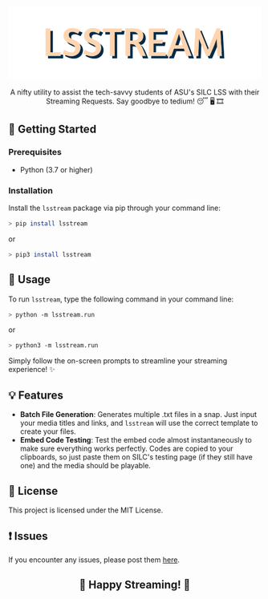 <div align="center">
    <img src="https://raw.githubusercontent.com/Wermutton/lsstream/main/assets/lsstream.png" alt="lsstream">
</div>

<p align="center">
  A nifty utility to assist the tech-savvy students of ASU's SILC LSS with their Streaming Requests. Say goodbye to tedium! 😴 🖥️ 🎞️
</p>

## 🚀 Getting Started

### Prerequisites

- Python (3.7 or higher)

### Installation

Install the `lsstream` package via pip through your command line:

```bash
> pip install lsstream
```

or

```bash
> pip3 install lsstream
```

## 🎯 Usage

To run `lsstream`, type the following command in your command line:

```bash
> python -m lsstream.run
```

or

```bash
> python3 -m lsstream.run
```

Simply follow the on-screen prompts to streamline your streaming experience! :sparkles:

## 💡 Features

- **Batch File Generation**: Generates multiple .txt files in a snap. Just input your media titles and links, and `lsstream` will use the correct template to create your files.
- **Embed Code Testing**: Test the embed code almost instantaneously to make sure everything works perfectly. Codes are copied to your clipboards, so just paste them on SILC's testing page (if they still have one) and the media should be playable.

## 📝 License

This project is licensed under the MIT License.

## ❗ Issues

If you encounter any issues, please post them [here](https://github.com/Wermutton/lsstream/issues).

<div align="center">
    <h2>🎉 Happy Streaming! 🎉</h2>
</div>
